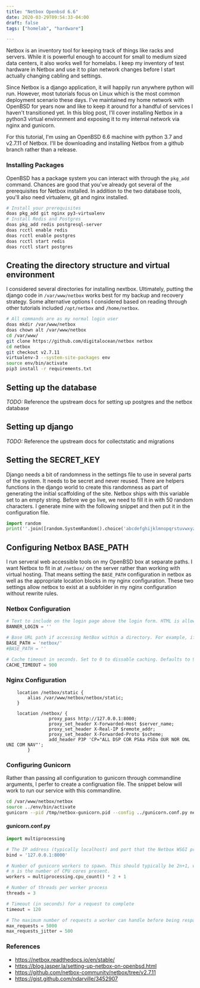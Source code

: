 ```yaml
---
title: "Netbox Openbsd 6.6"
date: 2020-03-29T09:54:33-04:00
draft: false
tags: ["homelab", "hardware"]

---
```

Netbox is an inventory tool for keeping track of things like racks and servers.  While it is powerful enough to account for small to medium sized data centers, it also works well for homelabs.  I keep my inventory of test hardware in Netbox and use it to plan network changes before I start actually changing cabling and settings.

Since Netbox is a django application, it will happily run anywhere python will run.  However, most tutorials focus on Linux which is the most common deployment scenario these days.  I've maintained my home network with OpenBSD for years now and like to keep it around for a handful of services I haven't transitioned yet.  In this blog post, I'll cover installing Netbox in a python3 virtual environment and exposing it to my internal network via nginx and gunicorn.

For this tutorial, I'm using an OpenBSD 6.6 machine with python 3.7 and v2.7.11 of Netbox.  I'll be downloading and installing Netbox from a github branch rather than a release.

### Installing Packages

OpenBSD has a package system you can interact with through the `pkg_add` command.  Chances are good that you've already got several of the prerequisites for Netbox installed.  In addition to the two database tools, you'll also need virtualenv, git and nginx installed.

```bash
# Install your prerequisites
doas pkg_add git nginx py3-virtualenv
# Install Redis and Postgres
doas pkg_add redis postgresql-server
doas rcctl enable redis
doas rcctl enable postgres
doas rcctl start redis
doas rcctl start postgres
```

## Creating the directory structure and virtual environment

I considered several directories for installing nextbox.  Ultimately, putting the django code in `/var/www/netbox` works best for my backup and recovery strategy.  Some alternative options I considered based on reading through other tutorials included `/opt/netbox` and `/home/netbox`.

```bash
# All commands are as my normal login user
doas mkdir /var/www/netbox
doas chown alt /var/www/netbox
cd /var/www/
git clone https://github.com/digitalocean/netbox netbox
cd netbox
git checkout v2.7.11
virtualenv-3 --system-site-packages env
source env/bin/activate
pip3 install -r requirements.txt
```

## Setting up the database

_TODO:_ Reference the upstream docs for setting up postgres and the netbox database

## Setting up django

_TODO:_ Reference the upstream docs for collectstatic and migrations

## Setting the SECRET_KEY

Django needs a bit of randomness in the settings file to use in several parts of the system.  It needs to be secret and never reused.  There are helpers functions in the django world to create this randomness as part of generating the initial scaffolding of the site.  Netbox ships with this variable set to an empty string.  Before we go live, we need to fill it in with 50 random characters.  I generate mine with the following snippet and then put it in the configuration file.

```python
import random
print(''.join([random.SystemRandom().choice('abcdefghijklmnopqrstuvwxyz0123456789!@#$%^&*(-_=+)') for i in range(50)]))
```

## Configuring Netbox BASE_PATH

I run serveral web accessible tools on my OpenBSD box at separate paths.  I want Netbox to fit in at `/netbox/` on the server rather than working with virtual hosting.  That means setting the `BASE_PATH` configuration in netbox as well as the appropriate location blocks in my nginx configuration.  These two settings allow netbox to exist at a subfolder in my nginx configuration without rewrite rules.

### Netbox Configuration
```python
# Text to include on the login page above the login form. HTML is allowed.
BANNER_LOGIN = ''

# Base URL path if accessing NetBox within a directory. For example, if installed at http://example.com/netbox/, set:
BASE_PATH = 'netbox/'
#BASE_PATH = ''

# Cache timeout in seconds. Set to 0 to dissable caching. Defaults to 900 (15 minutes)
CACHE_TIMEOUT = 900
```

### Nginx Configuration
```
	location /netbox/static {
		alias /var/www/netbox/netbox/static;
	}

	location /netbox/ {
                proxy_pass http://127.0.0.1:8000;
                proxy_set_header X-Forwarded-Host $server_name;
                proxy_set_header X-Real-IP $remote_addr;
                proxy_set_header X-Forwarded-Proto $scheme;
                add_header P3P 'CP="ALL DSP COR PSAa PSDa OUR NOR ONL UNI COM NAV"';
        }
```

### Configuring Gunicorn

Rather than passing all configuration to gunicorn through commandline arguments, I perfer to create a configruation file.  The snippet below will work to run our service with this commandline.

```bash
cd /var/www/netbox/netbox
source ../env/bin/activate
gunicorn --pid /tmp/netbox-gunicorn.pid --config ../gunicorn.conf.py netbox.wsgi
```

#### gunicorn.conf.py
```python
import multiprocessing

# The IP address (typically localhost) and port that the Netbox WSGI process should listen on
bind = '127.0.0.1:8000'

# Number of gunicorn workers to spawn. This should typically be 2n+1, where
# n is the number of CPU cores present.
workers = multiprocessing.cpu_count() * 2 + 1

# Number of threads per worker process
threads = 3

# Timeout (in seconds) for a request to complete
timeout = 120

# The maximum number of requests a worker can handle before being respawned
max_requests = 5000
max_requests_jitter = 500
```

### References

* https://netbox.readthedocs.io/en/stable/
* https://blog.jasper.la/setting-up-netbox-on-openbsd.html
* https://github.com/netbox-community/netbox/tree/v2.7.11
* https://gist.github.com/ndarville/3452907


